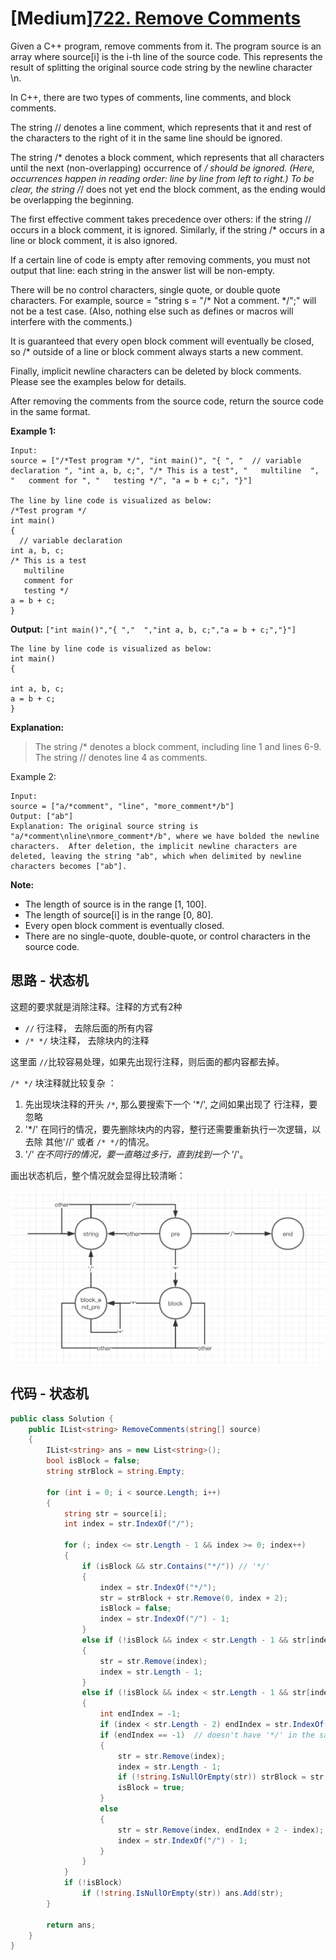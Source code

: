 # [Medium][722. Remove Comments](https://leetcode.com/problems/remove-comments/)

Given a C++ program, remove comments from it. The program source is an array where source[i] is the i-th line of the source code. This represents the result of splitting the original source code string by the newline character \n.

In C++, there are two types of comments, line comments, and block comments.

The string // denotes a line comment, which represents that it and rest of the characters to the right of it in the same line should be ignored.

The string /* denotes a block comment, which represents that all characters until the next (non-overlapping) occurrence of */ should be ignored. (Here, occurrences happen in reading order: line by line from left to right.) To be clear, the string /*/ does not yet end the block comment, as the ending would be overlapping the beginning.

The first effective comment takes precedence over others: if the string // occurs in a block comment, it is ignored. Similarly, if the string /* occurs in a line or block comment, it is also ignored.

If a certain line of code is empty after removing comments, you must not output that line: each string in the answer list will be non-empty.

There will be no control characters, single quote, or double quote characters. For example, source = "string s = "/* Not a comment. */";" will not be a test case. (Also, nothing else such as defines or macros will interfere with the comments.)

It is guaranteed that every open block comment will eventually be closed, so /* outside of a line or block comment always starts a new comment.

Finally, implicit newline characters can be deleted by block comments. Please see the examples below for details.

After removing the comments from the source code, return the source code in the same format.

**Example 1:**

```text
Input:
source = ["/*Test program */", "int main()", "{ ", "  // variable declaration ", "int a, b, c;", "/* This is a test", "   multiline  ", "   comment for ", "   testing */", "a = b + c;", "}"]

The line by line code is visualized as below:
/*Test program */
int main()
{
  // variable declaration
int a, b, c;
/* This is a test
   multiline  
   comment for
   testing */
a = b + c;
}
```

**Output:** `["int main()","{ ","  ","int a, b, c;","a = b + c;","}"]`

```text
The line by line code is visualized as below:
int main()
{
  
int a, b, c;
a = b + c;
}
```

**Explanation:**

> The string /* denotes a block comment, including line 1 and lines 6-9. The string // denotes line 4 as comments.

Example 2:

```text
Input:
source = ["a/*comment", "line", "more_comment*/b"]
Output: ["ab"]
Explanation: The original source string is "a/*comment\nline\nmore_comment*/b", where we have bolded the newline characters.  After deletion, the implicit newline characters are deleted, leaving the string "ab", which when delimited by newline characters becomes ["ab"].
```

**Note:**

* The length of source is in the range [1, 100].
* The length of source[i] is in the range [0, 80].
* Every open block comment is eventually closed.
* There are no single-quote, double-quote, or control characters in the source code.

## 思路 - 状态机

这题的要求就是消除注释。注释的方式有2种

* `//` 行注释， 去除后面的所有内容
* `/* */` 块注释， 去除块内的注释

这里面 `//`比较容易处理，如果先出现行注释，则后面的都内容都去掉。

`/* */` 块注释就比较复杂 ：

1. 先出现块注释的开头 `/*`, 那么要搜索下一个 '*/', 之间如果出现了 行注释，要忽略
2. '*/' 在同行的情况，要先删除块内的内容，整行还需要重新执行一次逻辑，以去除 其他'//' 或者 `/* */`的情况。
3. '*/' 在不同行的情况，要一直略过多行，直到找到一个 '*/'。

画出状态机后，整个情况就会显得比较清晰：

![img](image/figure1.png)

## 代码 - 状态机

```csharp
public class Solution {
    public IList<string> RemoveComments(string[] source)
    {
        IList<string> ans = new List<string>();
        bool isBlock = false;
        string strBlock = string.Empty;

        for (int i = 0; i < source.Length; i++)
        {
            string str = source[i];
            int index = str.IndexOf("/");

            for (; index <= str.Length - 1 && index >= 0; index++)
            {
                if (isBlock && str.Contains("*/")) // '*/'
                {
                    index = str.IndexOf("*/");
                    str = strBlock + str.Remove(0, index + 2);
                    isBlock = false;
                    index = str.IndexOf("/") - 1;
                }
                else if (!isBlock && index < str.Length - 1 && str[index] == '/' && str[index + 1] == '/') // 'xxxx//'
                {
                    str = str.Remove(index);
                    index = str.Length - 1;
                }
                else if (!isBlock && index < str.Length - 1 && str[index] == '/' && str[index + 1] == '*')   // '/*'
                {
                    int endIndex = -1;
                    if (index < str.Length - 2) endIndex = str.IndexOf("*/", index + 2);
                    if (endIndex == -1)  // doesn't have '*/' in the same line
                    {
                        str = str.Remove(index);
                        index = str.Length - 1;
                        if (!string.IsNullOrEmpty(str)) strBlock = str;
                        isBlock = true;
                    }
                    else
                    {
                        str = str.Remove(index, endIndex + 2 - index);
                        index = str.IndexOf("/") - 1;
                    }
                }
            }
            if (!isBlock)
                if (!string.IsNullOrEmpty(str)) ans.Add(str);
        }

        return ans;
    }
}
```
